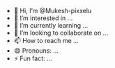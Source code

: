 - 👋 Hi, I’m @Mukesh-pixxelu
- 👀 I’m interested in ...
- 🌱 I’m currently learning ...
- 💞️ I’m looking to collaborate on ...
- 📫 How to reach me ...
- 😄 Pronouns: ...
- ⚡ Fun fact: ...

<!---
Mukesh-pixxelu/Mukesh-pixxelu is a ✨ special ✨ repository because its `README.md` (this file) appears on your GitHub profile.
You can click the Preview link to take a look at your changes.
--->
